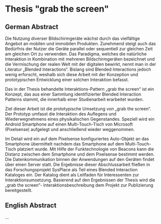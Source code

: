 # Thesis "grab the screen"

## German Abstract

Die Nutzung diverser Bildschirmgeräte wächst durch das vielfältige Angebot an mobilen und immobilen Produkten. Zunehmend steigt auch das Bedürfnis der Nutzer die Geräte parallel oder sequentiell zur gleichen Zeit am gleichen Ort zu verwenden. Das Paradigma, welches die natürliche Interaktion in Kombination mit mehreren Bildschirmgeräten bezeichnet und die Vermischung der realen Welt mit der digitalen bewirkt, nennt man in der Literatur „Blended Interactions“. Bislang sind Blended Interactions jedoch wenig erforscht, weshalb sich diese Arbeit mit der Konzeption und prototypischen Entwicklung einer solchen Interaktion befasst.

Das in der Thesis behandelte Interaktions-Pattern „grab the screen“ ist ein Konzept, das aus einer Sammlung identifizierter Blended Interaction Patterns stammt, die innerhalb einer Studienarbeit erarbeitet wurden.

Ziel dieser Arbeit ist die prototypische Umsetzung von „grab the screen“. Der Prototyp umfasst die Interaktion des Auflegens und Wiederwegnehmens eines physikalischen Gegenstandes. Speziell wird ein Android Smartphone auf einen Multi-Touch-Tisch von Microsoft (Pixelsense) aufgelegt und anschließend wieder weggenommen.

Im Detail wird ein auf dem Pixelsense konfiguriertes Auto-Objekt an das Smartphone übermittelt nachdem das Smartphone auf dem Multi-Touch-Tisch platziert wurde. Mit Hilfe der Funktechnologie von Beacons kann die Distanz zwischen dem Smartphone und dem Pixelsense bestimmt werden. Die Datenkommunikation binnen der Anwendungen auf den Geräten findet über einen Server statt.
Die Ergebnisse dieser Abschlussarbeit fließen in das Forschungsprojekt SysPlace als Teil eines Blended Interaction Kataloges ein. Der Katalog dient als Leitfaden für Interessenten zur Interaktionsumsetzung.
Basierend auf den Ergebnissen der Thesis wird die „grab the screen“- Interaktionsbeschreibung dem Projekt zur Publizierung bereitgestellt.

## English Abstract 

...
